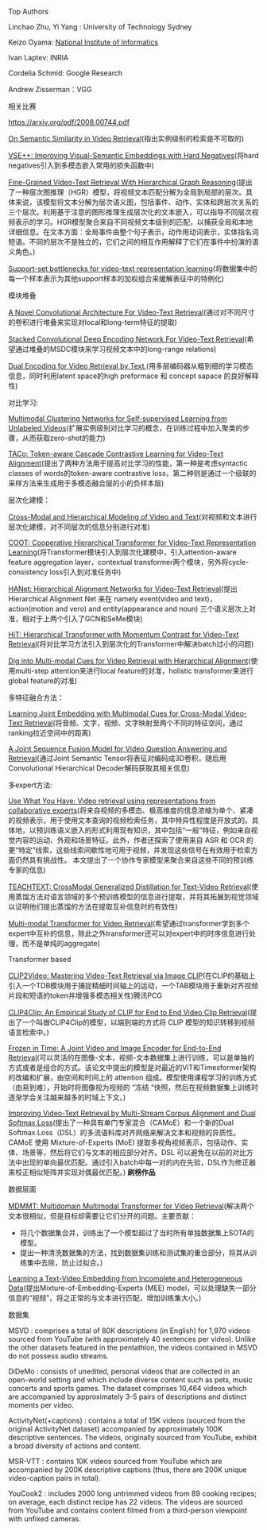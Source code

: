 Top Authors

Linchao Zhu, Yi Yang : University of Technology Sydney  

Keizo Oyama: [National Institute of Informatics](https://scholar.google.com/citations?view_op=view_org&hl=zh-CN&org=4044695345304176160) 

Ivan Laptev: INRIA

Cordelia Schmid: Google Research

Andrew Zisserman：VGG

相关比赛

https://arxiv.org/pdf/2008.00744.pdf

[On Semantic Similarity in Video Retrieval](https://www.semanticscholar.org/paper/c5ec16be37131398704bab98b71a154028733731)(指出实例级别的检索是不可取的)

[VSE++: Improving Visual-Semantic Embeddings with Hard Negatives](https://www.semanticscholar.org/paper/f7ab6c52be9351ac3f6cf8fe6ad5efba1c1595e8)(将hard negatives引入到多模态嵌入常用的损失函数中)

[Fine-Grained Video-Text Retrieval With Hierarchical Graph Reasoning](https://www.semanticscholar.org/paper/0b78e14dfc2050878e8c817e4782c0c81ee7f5dd)(提出了一种层次图推理（HGR）模型，将视频文本匹配分解为全局到局部的层次。具体来说，该模型将文本分解为层次语义图，包括事件、动作、实体和跨层次关系的三个层次。利用基于注意的图形推理生成层次化的文本嵌入，可以指导不同层次视频表示的学习。HGR模型聚合来自不同视频文本级别的匹配，以捕获全局和本地详细信息。在文本方面：全局事件由整个句子表示，动作用动词表示，实体指名词短语。不同的层次不是独立的，它们之间的相互作用解释了它们在事件中扮演的语义角色。)

[Support-set bottlenecks for video-text representation learning](https://www.semanticscholar.org/paper/78bc767ebd02c0cc690fdb334c37bf64cfaf0115)(将数据集中的每一个样本表示为其他support样本的加权组合来缓解表征中的特例化)

模块堆叠

[A Novel Convolutional Architecture For Video-Text Retrieval](https://www.semanticscholar.org/paper/cf1362088de663d0848fdff21af09b0c0920581e)(通过对不同尺寸的卷积进行堆叠来实现对local和long-term特征的提取)

[Stacked Convolutional Deep Encoding Network For Video-Text Retrieval](https://www.semanticscholar.org/paper/f752bbe2fc42b65671cee9a7032326acf11c90f2)(希望通过堆叠的MSDC模块来学习视频文本中的long-range relations)

[Dual Encoding for Video Retrieval by Text.](https://www.semanticscholar.org/paper/3a62eef641f0cc6c248da817819582043f82a6ed)(用多层编码器从粗到细的学习模态信息，同时利用latent space的high preformace 和 concept sapace 的良好解释性)

对比学习:

[Multimodal Clustering Networks for Self-supervised Learning from Unlabeled Videos](https://www.semanticscholar.org/paper/d9b1bb8053f32c6da9bbbec564d750d55b486f00)(扩展实例级别对比学习的概念，在训练过程中加入聚类的步骤，从而获取zero-shot的能力)

[TACo: Token-aware Cascade Contrastive Learning for Video-Text Alignment](https://www.semanticscholar.org/paper/e79be3f9ce409f1a9b7084ef880298665e5212d0)(提出了两种方法用于提高对比学习的性能，第一种是考虑syntactic classes of words的token-aware contrastive loss，第二种则是通过一个级联的采样方法来生成用于多模态融合层的小的负样本层)

层次化建模：

[Cross-Modal and Hierarchical Modeling of Video and Text](https://www.semanticscholar.org/paper/ea133d0067740902bc26a082c842d9e7ba48ecf6)(对视频和文本进行层次化建模，对不同层次的信息分别进行对准)

[COOT: Cooperative Hierarchical Transformer for Video-Text Representation Learning](https://www.semanticscholar.org/paper/80089ad641bae28b0e57771afef181b60011069e)(将Transformer模块引入到层次化建模中，引入attention-aware feature aggregation layer，contextual transformer两个模块，另外将cycle-consistency loss引入到对准任务中)

[HANet: Hierarchical Alignment Networks for Video-Text Retrieval](https://www.semanticscholar.org/paper/cfd2884eeb5031e3dfccd0292cdf3cabf7b901eb)(提出Hierarchical Alignment Net 来在 namely event(video and text)，action(motion and vero) and entity(appearance and noun) 三个语义层次上对准，相对于上两个引入了GCN和SeMe模块)

[HiT: Hierarchical Transformer with Momentum Contrast for Video-Text Retrieval](https://www.semanticscholar.org/paper/cdedfeeeff844392735800bc38408e7135fdf4f9)(将对比学习方法引入到层次化的Transformer中解决batch过小的问题)

[Dig into Multi-modal Cues for Video Retrieval with Hierarchical Alignment](https://www.semanticscholar.org/paper/41e9e4ddebfb5fb3562a81497bdc93735fe6d8ec)(使用multi-step attention来进行local feature的对准，holistic transformer来进行global feature的对准)

多特征融合方法：

[Learning Joint Embedding with Multimodal Cues for Cross-Modal Video-Text Retrieval](https://www.semanticscholar.org/paper/9dbca9da6a72ba3739813288b677888a6cf76272)(将音频、文字，视频、文字映射至两个不同的特征空间，通过ranking拉近空间中的距离)

[A Joint Sequence Fusion Model for Video Question Answering and Retrieval](https://www.semanticscholar.org/paper/8befcd91c24038e5c26df0238d26e2311b21719a)(通过Joint Semantic Tensor将表征对编码成3D卷积，随后用Convolutional Hierarchical Decoder解码获取其相关信息)



多expert方法:

[Use What You Have: Video retrieval using representations from collaborative experts](https://www.semanticscholar.org/paper/b16eeb1e975e8e6ea9450c78fd12da05cfd1375f)(将来自视频的多模态、极高维度的信息浓缩为单个、紧凑的视频表示，用于使用文本查询的视频检索任务，其中特异性程度是开放式的。具体地，以预训练语义嵌入的形式利用现有知识，其中包括“一般”特征，例如来自视觉内容的运动、外观和场景特征。此外，作者还探索了使用来自 ASR 和 OCR 的更“特定”线索，这些线索间歇性地可用于视频，并发现这些信号在有效用于检索方面仍然具有挑战性。 本文提出了一个协作专家模型来聚合来自这些不同的预训练专家的信息)

[TEACHTEXT: CrossModal Generalized Distillation for Text-Video Retrieval](https://www.semanticscholar.org/paper/57a4d85b92e692087f6a308148dc6f8b4debe333)(使用蒸馏方法对语言领域的多个预训练模型的信息进行提取，并将其拓展到视觉领域以证明他们提出蒸馏的方法在提取互补信息时的有效性)

[Multi-modal Transformer for Video Retrieval](https://www.semanticscholar.org/paper/6871f6c5437a747fae75a19962f418d234ce2dc1)(希望通过transformer学到多个expert中互补的信息，除此之外transformer还可以对expert中的时序信息进行处理，而不是单纯的aggregate)



Transformer based

[CLIP2Video: Mastering Video-Text Retrieval via Image CLIP](https://www.semanticscholar.org/paper/c401e01c9ee32fab7d02670d1c754f44fc1ff99e)(在CLIP的基础上引入一个TDB模块用于捕捉精细时间轴上的运动，一个TAB模块用于重新对齐视频片段和短语的token并增强多模态相关性)腾讯PCG

[CLIP4Clip: An Empirical Study of CLIP for End to End Video Clip Retrieval](https://www.semanticscholar.org/paper/281ad83e06d731d5d686acf07cd701576f1188c4)(提出了一个叫做CLIP4Clip的模型，以端到端的方式将 CLIP 模型的知识转移到视频语言检索中。)

[Frozen in Time: A Joint Video and Image Encoder for End-to-End Retrieval](https://www.semanticscholar.org/paper/82291bcd36ebb0a4c143b08a8bddd89c4a744586)(可以灵活的在图像-文本，视频-文本数据集上进行训练，可以是单独的方式或者是组合的方式。该论文中提出的模型是对最近的ViT和Timesformer架构的改编和扩展，由空间和时间上的 attention 组成。模型使用课程学习的训练方式（由易到难），开始时将图像视为视频的 “冻结 “快照，然后在视频数据集上训练时逐渐学会关注越来越多的时域上下文。)

[Improving Video-Text Retrieval by Multi-Stream Corpus Alignment and Dual Softmax Loss](https://www.semanticscholar.org/paper/95174adf52a7d24c05c39e1d7a68bd5506a37855)(提出了一种具有单门专家混合（CAMoE）和一个新的Dual Softmax Loss（DSL）的多流语料库对齐网络来解决文本和视频的异质性。CAMoE 使用 Mixture-of-Experts (MoE) 提取多视角视频表示，包括动作、实体、场景等，然后将它们与文本的相应部分对齐。DSL 可以避免在以前的对比方法中出现的单向最优匹配。通过引入batch中每一对的内在先验，DSL作为修正器来校正相似矩阵并实现对偶最优匹配。) **刷榜作品**

数据层面

[MDMMT: Multidomain Multimodal Transformer for Video Retrieval](https://www.semanticscholar.org/paper/3d611852a0b25dd6d8d863d7c5d5c710630543f2)(解决两个文本很相似，但是目标却需要让它们分开的问题。主要贡献：

- 将几个数据集合并，训练出了一个模型超过了当时所有单独数据集上SOTA的模型。
- 提出一种清洗数据集的方法，找到数据集训练和测试集的重合部分，将其从训练集中去除，防止过拟合。)

[Learning a Text-Video Embedding from Incomplete and Heterogeneous Data](https://www.semanticscholar.org/paper/3448af861bf5d44ce7ab6b25002504815212252e)(提出Mixture-of-Embedding-Experts (MEE) model，可以处理缺失一部分信息的“视频”，将之正常的与文本进行匹配，增加训练集大小。)

数据集

MSVD : comprises a total of 80K descriptions (in English) for 1,970 videos sourced from YouTube (with approximately 40 sentences per video). Unlike the other datasets featured in the pentathlon, the videos contained in MSVD do not possess audio streams.

DiDeMo : consists of unedited, personal videos that are collected in an open-world setting and which include diverse content such as pets, music concerts and sports games. The dataset comprises 10,464 videos which are accompanied by approximately 3-5 pairs of descriptions and distinct moments per video.

ActivityNet(+captions) : contains a total of 15K videos (sourced from the original ActivityNet dataset) accompanied by approximately 100K descriptive sentences. The videos, originally sourced from YouTube, exhibit a broad diversity of actions and content.

MSR-VTT : contains 10K videos sourced from YouTube which are accompanied by 200K descriptive captions (thus, there are 200K unique video-caption pairs in total).

YouCook2 : includes 2000 long untrimmed videos from 89 cooking recipes; on average, each distinct recipe has 22 videos. The videos are sourced from YouTube and contains content filmed from a third-person viewpoint with unfixed cameras.

